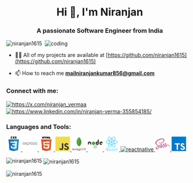<h1 align="center">Hi 👋, I'm Niranjan</h1>
<h3 align="center">A passionate Software Engineer from India</h3>
<img align="right" alt="coding" width="400" src="https://github.com/niranjan1615/niranjan1615/assets/88855802/1c326fe5-eb46-4007-9653-a3c74f4840e3.gif">

<p align="left"> <img src="https://komarev.com/ghpvc/?username=niranjan1615&label=Profile%20views&color=0e75b6&style=flat" alt="niranjan1615" /> </p>

- 👨‍💻 All of my projects are available at [https://github.com/niranjan1615](https://github.com/niranjan1615)

- 📫 How to reach me **mailniranjankumar856@gmail.com**

<h3 align="left">Connect with me:</h3>
<p align="left">
<a href="https://x.com/niranjan_vermaa" target="blank"><img align="center" src="https://raw.githubusercontent.com/rahuldkjain/github-profile-readme-generator/master/src/images/icons/Social/twitter.svg" alt="https://x.com/niranjan_vermaa" height="30" width="40" /></a>
<a href="www.linkedin.com/in/niranjanverma1516" target="blank"><img align="center" src="https://raw.githubusercontent.com/rahuldkjain/github-profile-readme-generator/master/src/images/icons/Social/linked-in-alt.svg" alt="https://www.linkedin.com/in/niranjan-verma-355854185/" height="30" width="40" /></a>
</p>

<h3 align="left">Languages and Tools:</h3>
<p align="left"> <a href="https://www.w3schools.com/css/" target="_blank" rel="noreferrer"> <img src="https://raw.githubusercontent.com/devicons/devicon/master/icons/css3/css3-original-wordmark.svg" alt="css3" width="40" height="40"/> </a> <a href="https://expressjs.com" target="_blank" rel="noreferrer"> <img src="https://raw.githubusercontent.com/devicons/devicon/master/icons/express/express-original-wordmark.svg" alt="express" width="40" height="40"/> </a> <a href="https://www.w3.org/html/" target="_blank" rel="noreferrer"> <img src="https://raw.githubusercontent.com/devicons/devicon/master/icons/html5/html5-original-wordmark.svg" alt="html5" width="40" height="40"/> </a> <a href="https://developer.mozilla.org/en-US/docs/Web/JavaScript" target="_blank" rel="noreferrer"> <img src="https://raw.githubusercontent.com/devicons/devicon/master/icons/javascript/javascript-original.svg" alt="javascript" width="40" height="40"/> </a> <a href="https://www.mongodb.com/" target="_blank" rel="noreferrer"> <img src="https://raw.githubusercontent.com/devicons/devicon/master/icons/mongodb/mongodb-original-wordmark.svg" alt="mongodb" width="40" height="40"/> </a> <a href="https://nodejs.org" target="_blank" rel="noreferrer"> <img src="https://raw.githubusercontent.com/devicons/devicon/master/icons/nodejs/nodejs-original-wordmark.svg" alt="nodejs" width="40" height="40"/> </a> <a href="https://reactjs.org/" target="_blank" rel="noreferrer"> <img src="https://raw.githubusercontent.com/devicons/devicon/master/icons/react/react-original-wordmark.svg" alt="react" width="40" height="40"/> </a> <a href="https://reactnative.dev/" target="_blank" rel="noreferrer"> <img src="https://reactnative.dev/img/header_logo.svg" alt="reactnative" width="40" height="40"/> </a> <a href="https://sass-lang.com" target="_blank" rel="noreferrer"> <img src="https://raw.githubusercontent.com/devicons/devicon/master/icons/sass/sass-original.svg" alt="sass" width="40" height="40"/> </a> <a href="https://www.typescriptlang.org/" target="_blank" rel="noreferrer"> <img src="https://raw.githubusercontent.com/devicons/devicon/master/icons/typescript/typescript-original.svg" alt="typescript" width="40" height="40"/> </a> </p>

<p><img align="left" src="https://github-readme-stats.vercel.app/api/top-langs?username=niranjan1615&show_icons=true&locale=en&layout=compact" alt="niranjan1615" /></p>

<p>&nbsp;<img align="center" src="https://github-readme-stats.vercel.app/api?username=niranjan1615&show_icons=true&locale=en" alt="niranjan1615" /></p>

<p><img align="center" src="https://github-readme-streak-stats.herokuapp.com/?user=niranjan1615&" alt="niranjan1615" /></p>

